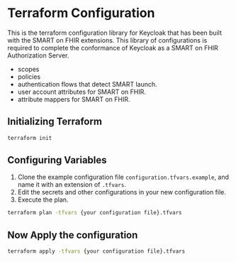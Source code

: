 # Terraform Configuration

This is the terraform configuration library for Keycloak that has been built with the SMART on FHIR
extensions. This library of configurations is required to complete the conformance of Keycloak as
a SMART on FHIR Authorization Server.

- scopes
- policies
- authentication flows that detect SMART launch.
- user account attributes for SMART on FHIR.
- attribute mappers for SMART on FHIR.

## Initializing Terraform

```bash
terraform init
```

## Configuring Variables

1. Clone the example configuration file ```configuration.tfvars.example```, and name it with an extension of ```.tfvars```.
2. Edit the secrets and other configurations in your new configuration file.
3. Execute the plan.

```bash
terraform plan -tfvars {your configuration file}.tfvars
```

## Now Apply the configuration

```bash
terraform apply -tfvars {your configuration file}.tfvars
```

